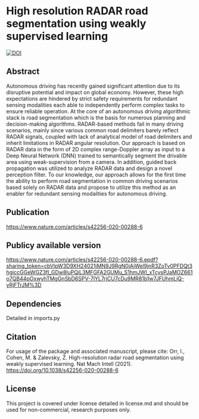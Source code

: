 # High resolution RADAR road segmentation using weakly supervised learning

[![DOI](https://zenodo.org/badge/320796887.svg)](https://zenodo.org/badge/latestdoi/320796887)

## Abstract
Autonomous driving has recently gained significant attention due to its disruptive potential and impact on global economy. However, these high expectations are hindered by strict safety requirements for redundant sensing modalities each able to independently perform complex tasks to ensure reliable operation. 
At the core of an autonomous driving algorithmic stack is road segmentation which is the basis for numerous planning and decision-making algorithms. RADAR-based methods fail in many driving scenarios, mainly since various common road delimiters barely reflect RADAR signals, coupled with lack of analytical model of road delimiters and inherit limitations in RADAR angular resolution.
Our approach is based on RADAR data in the form of 2D complex range-Doppler array as input to a Deep Neural Network (DNN) trained to semantically segment the drivable area using weak-supervision from a camera. In addition, guided back propagation was utilized to analyze RADAR data and design a novel perception filter. To our knowledge, our approach allows for the first time the ability to perform road segmentation in common driving scenarios based solely on RADAR data and propose to utilize this method as an enabler for redundant sensing modalities for autonomous driving.

## Publication 
https://www.nature.com/articles/s42256-020-00288-6

## Publicy available version
https://www.nature.com/articles/s42256-020-00288-6.epdf?sharing_token=cbVIpW3D9XH24021jMN9J9RgN0jAjWel9jnR3ZoTv0PFDQt3hgiccGGeWGZ3fl_GDw8luPQiL3MFGFA2GUMu_S1hmJWI_xTcysPJaMOZ661o7QB44pOxwyhTMgGnSbD6SPV-7lYL7rjCU7cDu9MR81b1w7JFUhmLjQ-yRjFTrJM%3D

## Dependencies
Detailed in imports.py 

## Citation
For usage of the package and associated manuscript, please cite: 
Orr, I., Cohen, M. & Zalevsky, Z. High-resolution radar road segmentation using weakly supervised learning. Nat Mach Intell (2021). https://doi.org/10.1038/s42256-020-00288-6

## License
This project is covered under license detailed in license.md and should be used for non-commercial, research purposes only.


